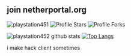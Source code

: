 ## join netherportal.org

<img src="https://komarev.com/ghpvc/?username=playstation452&style=flat" alt="playstation451" /> <img src="https://img.shields.io/badge/dynamic/json?&label=Total%20Stars&color=5c12df&style=flat&style=for-the-badge&query=%24.stars&url=https://api.github-star-counter.workers.dev/user/playstation452" alt="Profile Stars"></a> <img src="https://img.shields.io/badge/dynamic/json?&label=Total%20Forks&color=5c12df&style=flat&style=for-the-badge&query=%24.forks&url=https://api.github-star-counter.workers.dev/user/playstation452" alt="Profile Forks"></a>



![playstation452 github stats](https://github-readme-stats.vercel.app/api?username=playstation452&count_private=true&show_icons=true&theme=github_dark) [![Top Langs](https://github-readme-stats.vercel.app/api/top-langs/?username=playstation452&count_private=true&show_icons=true&theme=github_dark)](https://github.com/anuraghazra/github-readme-stats)

i make hack client sometimes


